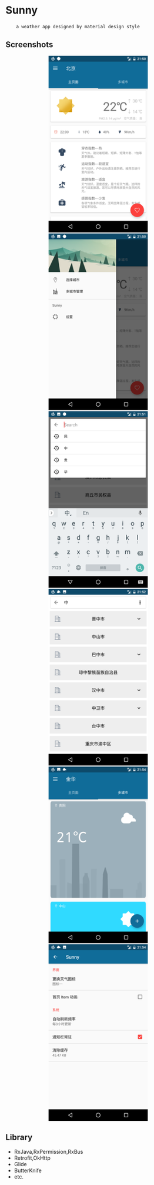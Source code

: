 # Sunny
        a weather app designed by material design style

## Screenshots
<div align="center">
<img src="https://raw.githubusercontent.com/FrankHongS/Sunny/master/screenshots/Screenshot_20170919-215045.png" width="270" height="480"/>
<img src="https://raw.githubusercontent.com/FrankHongS/Sunny/master/screenshots/Screenshot_20170919-215051.png" width="270" height="480"/>
<img src="https://raw.githubusercontent.com/FrankHongS/Sunny/master/screenshots/Screenshot_20170919-215153.png" width="270" height="480"/>
<img src="https://raw.githubusercontent.com/FrankHongS/Sunny/master/screenshots/Screenshot_20170919-215245.png" width="270" height="480"/>
<img src="https://raw.githubusercontent.com/FrankHongS/Sunny/master/screenshots/Screenshot_20170919-215416.png" width="270" height="480"/>
<img src="https://raw.githubusercontent.com/FrankHongS/Sunny/master/screenshots/Screenshot_20170919-215459.png" width="270" height="480"/>
</div>

## Library
* RxJava,RxPermission,RxBus
* Retrofit,OkHttp
* Glide
* ButterKnife 
* etc.
